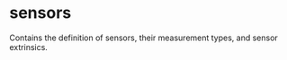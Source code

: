 sensors
==========================

Contains the definition of sensors, their measurement types, and sensor extrinsics.
